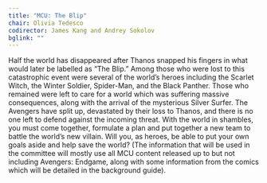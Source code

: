 ```yaml
---
title: "MCU: The Blip"
chair: Olivia Tedesco
codirector: James Kang and Andrey Sokolov
bglink: ""
---
```

Half the world has disappeared after Thanos snapped his fingers in what would later be labelled as “The Blip.” Among those who were lost to this catastrophic event were several of the world’s heroes including the Scarlet Witch, the Winter Soldier, Spider-Man, and the Black Panther. Those who remained were left to care for a world which was suffering massive consequences, along with the arrival of the mysterious Silver Surfer. The Avengers have split up, devastated by their loss to Thanos, and there is no one left to defend against the incoming threat. With the world in shambles, you must come together, formulate a plan and put together a new team to battle the world’s new villain. Will you, as heroes, be able to put your own goals aside and help save the world? (The information that will be used in the committee will mostly use all MCU content released up to but not including Avengers: Endgame, along with some information from the comics which will be detailed in the background guide).
